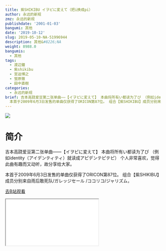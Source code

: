 ```yaml
---
title: 紫SHIKIBU イヲピに変えて（把i换成pi）
author: 永远的新规
zmz: 永远的新规
publishdate: '2001-01-03'
bangumi: 其他
date: '2019-10-12'
slug: 2019-05-10-NA-51996944
description: 其他&#8226;NA
weight: 8988.0
bangumis:
  - 其他
tags:
  - 渡辺鐘
  - 紫shikibu
  - 宮迫博之
  - 蛍原徹
  - 田中直樹
categories:
  - 永远的新规
brief: 吉本高跷爱豆第二张单曲——【イヲピに変えて】 本曲将所有い都读为了ぴ （例如identity（アイデンティティ）就读成アピデンテピテピ） 个人非常喜欢，觉得此曲有趣而又动听，故分享给大家。
  本首于2009年6月3日发售的单曲仅获得了ORICON第87位。 组合【紫SHIKIBU】成员分别来自雨后敢死队/ガレッジセール /ココリコ/ジャリズム，
---
```

![](https://raw.githubusercontent.com/tcgriffith/owaraisite/master/static/tmpimg/917e60471353515622a64cc09019bb7f26085673.jpg.480.jpg)
# 简介  
吉本高跷爱豆第二张单曲——【イヲピに変えて】
本曲将所有い都读为了ぴ （例如identity（アイデンティティ）就读成アピデンテピテピ）
个人非常喜欢，觉得此曲有趣而又动听，故分享给大家。

本首于2009年6月3日发售的单曲仅获得了ORICON第87位。
组合【紫SHIKIBU】成员分别来自雨后敢死队/ガレッジセール /ココリコ/ジャリズム，  

[去B站观看](https://www.bilibili.com/video/av51996944/)
<div class ="resp-container"><iframe class="testiframe" src="//player.bilibili.com/player.html?aid=51996944"", scrolling="no", allowfullscreen="true" > </iframe></div> 
